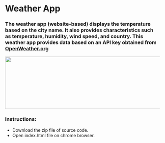 # Weather App

### The weather app (website-based) displays the temperature based on the city name. It also provides characteristics such as temperature, humidity, wind speed, and country. This weather app provides data based on an API key obtained from [OpenWeather.org](https://openweathermap.org/current)

<img src= "weatherapp.png"  width="670" height="170">

### Instructions:
- Download the zip file of source code.
- Open index.html file on chrome browser.
